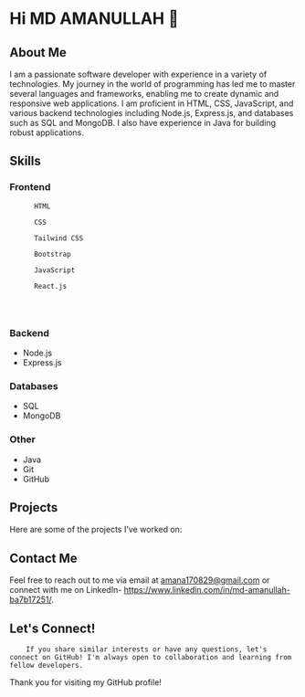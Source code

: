 # Hi MD AMANULLAH 👋

## About Me
I am a passionate software developer with experience in a variety of technologies. My journey in the world of programming has led me to master several languages and frameworks, enabling me to create dynamic and responsive web applications. I am proficient in HTML, CSS, JavaScript, and various backend technologies including Node.js, Express.js, and databases such as SQL and MongoDB. I also have experience in Java for building robust applications.

## Skills

### Frontend
```
      HTML
```

```
      CSS
```

```
      Tailwind CSS
```

```
      Bootstrap
```

```
      JavaScript
```

```
      React.js
```

```
```

```
```

```
```




### Backend
- Node.js
- Express.js

### Databases
- SQL
- MongoDB

### Other
- Java
- Git
- GitHub

## Projects
Here are some of the projects I've worked on:
## Contact Me
Feel free to reach out to me via email at amana170829@gmail.com or connect with me on LinkedIn- https://www.linkedin.com/in/md-amanullah-ba7b17251/.

## Let's Connect!
```
    If you share similar interests or have any questions, let's connect on GitHub! I'm always open to collaboration and learning from fellow developers.
```


Thank you for visiting my GitHub profile!
